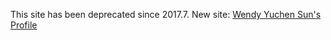 This site has been deprecated since 2017.7.
New site: [Wendy Yuchen Sun's Profile](www.wendyyuchensun.com)

